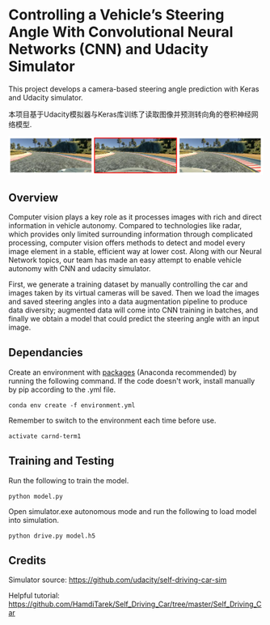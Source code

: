 # Controlling a Vehicle’s Steering Angle With Convolutional Neural Networks (CNN) and Udacity Simulator

This project develops a camera-based steering angle prediction with Keras and Udacity simulator.

本项目基于Udacity模拟器与Keras库训练了读取图像并预测转向角的卷积神经网络模型.

![](https://github.com/xiamze/steering_angle_prediction/blob/main/Image/1.png)

## Overview

Computer vision plays a key role as it processes images with rich and direct information in vehicle autonomy. Compared to technologies like radar, which provides only limited surrounding information through complicated processing, computer vision offers methods to detect and model every image element in a stable, efficient way at lower cost. Along with our Neural Network topics, our team has made an easy attempt to enable vehicle autonomy with CNN and udacity simulator. 

First, we generate a training dataset by manually controlling the car and images taken by its virtual cameras will be saved. Then we load the images and saved steering angles into a data augmentation pipeline to produce data diversity; augmented data will come into CNN training in batches, and finally we obtain a model that could predict the steering angle with an input image.

## Dependancies

Create an environment with [packages](https://github.com/xiamze/steering_angle_prediction/blob/main/environment.yml) (Anaconda recommended) by running the following command. If the code doesn't work, install manually by pip according to the .yml file.

```
conda env create -f environment.yml 
```
Remember to switch to the environment each time before use.
```
activate carnd-term1
```

## Training and Testing

Run the following to train the model.
```
python model.py
```

Open simulator.exe autonomous mode and run the following to load model into simulation.
```
python drive.py model.h5
```

## Credits
Simulator source: https://github.com/udacity/self-driving-car-sim

Helpful tutorial: https://github.com/HamdiTarek/Self_Driving_Car/tree/master/Self_Driving_Car




